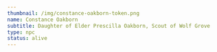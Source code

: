 ```yaml
---
thumbnail: /img/constance-oakborn-token.png
name: Constance Oakborn
subtitle: Daughter of Elder Prescilla Oakborn, Scout of Wolf Grove
type: npc
status: alive
---
```

